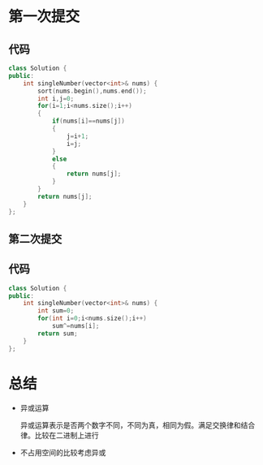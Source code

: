 # 第一次提交

## 代码

```c++
class Solution {
public:
    int singleNumber(vector<int>& nums) {
        sort(nums.begin(),nums.end());
        int i,j=0;
        for(i=1;i<nums.size();i++)
        {
            if(nums[i]==nums[j])
            {
                j=i+1;
                i=j;
            }
            else
            {
                return nums[j];
            }
        }
        return nums[j];
    }
};
```

## 第二次提交

## 代码

```c++
class Solution {
public:
    int singleNumber(vector<int>& nums) {
        int sum=0;
        for(int i=0;i<nums.size();i++)
            sum^=nums[i];
        return sum;
    }
};
```

# 总结

* 异或运算

  异或运算表示是否两个数字不同，不同为真，相同为假。满足交换律和结合律。比较在二进制上进行

* 不占用空间的比较考虑异或

